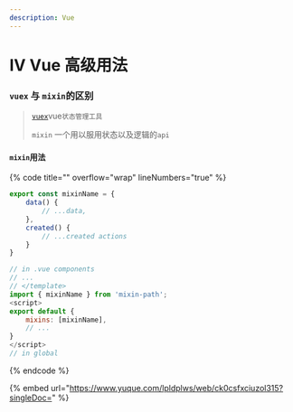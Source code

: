 ```yaml
---
description: Vue
---
```


# IV Vue 高级用法

### `vuex` 与 `mixin`的区别

> [`vuex`](https://vuex.vuejs.org/zh/guide/)vue`状态管理工具`
>
> `mixin` 一个用以服用状态以及逻辑的`api`

#### `mixin`用法

{% code title="" overflow="wrap" lineNumbers="true" %}
```javascript
export const mixinName = {
    data() {
        // ...data,
    },
    created() {
        // ...created actions
    }
}

// in .vue components
// ...
// </template>
import { mixinName } from 'mixin-path';
<script>
export default {
    mixins: [mixinName],
    // ...
}
</script>
// in global


```
{% endcode %}

{% embed url="https://www.yuque.com/lpldplws/web/ck0csfxciuzol315?singleDoc=" %}
